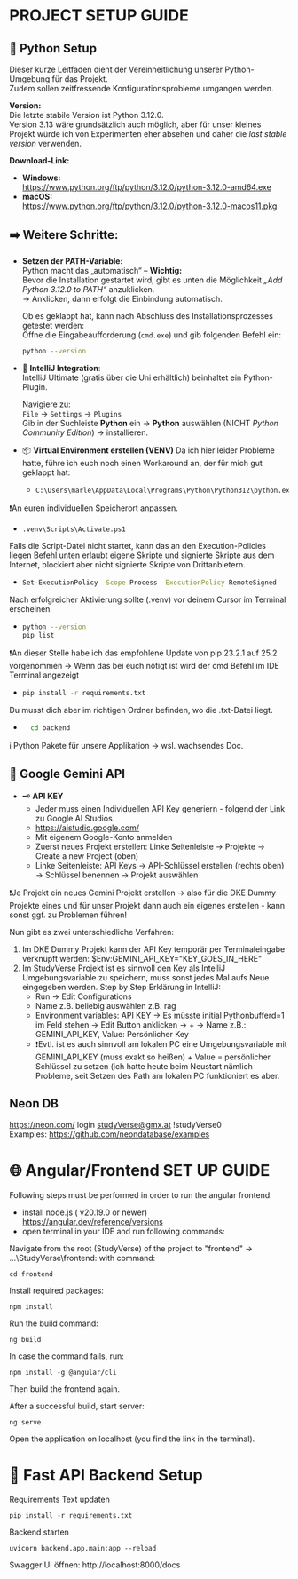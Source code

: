 # PROJECT SETUP GUIDE 

## 🐍 Python Setup 

Dieser kurze Leitfaden dient der Vereinheitlichung unserer Python-Umgebung für das Projekt.  
Zudem sollen zeitfressende Konfigurationsprobleme umgangen werden.

**Version:**  
Die letzte stabile Version ist Python 3.12.0.  
Version 3.13 wäre grundsätzlich auch möglich, aber für unser kleines Projekt würde ich von Experimenten eher absehen und daher die *last stable version* verwenden.

**Download-Link:**  
- **Windows:**  
  https://www.python.org/ftp/python/3.12.0/python-3.12.0-amd64.exe  
- **macOS:**  
  https://www.python.org/ftp/python/3.12.0/python-3.12.0-macos11.pkg


## ➡️ Weitere Schritte: 
- **Setzen der PATH-Variable:**  
  Python macht das „automatisch“ – **Wichtig:**  
  Bevor die Installation gestartet wird, gibt es unten die Möglichkeit *„Add Python 3.12.0 to PATH“* anzuklicken.  
  → Anklicken, dann erfolgt die Einbindung automatisch.

  Ob es geklappt hat, kann nach Abschluss des Installationsprozesses getestet werden:  
  Öffne die Eingabeaufforderung (`cmd.exe`) und gib folgenden Befehl ein:
  ```bash
  python --version

- 🧩 **IntelliJ Integration**:  
  IntelliJ Ultimate (gratis über die Uni erhältlich) beinhaltet ein Python-Plugin.  

  Navigiere zu:  
  `File` → `Settings` → `Plugins`  
  Gib in der Suchleiste **Python** ein → **Python** auswählen (NICHT *Python Community Edition*) → installieren.

- 📦 **Virtual Environment erstellen (VENV)** Da ich hier leider Probleme hatte, führe ich euch noch einen Workaround an, der für mich gut geklappt hat:
  - ```bash
    C:\Users\marle\AppData\Local\Programs\Python\Python312\python.exe -m venv .venv
❗An euren individuellen Speicherort anpassen.
  - ```bash
    .venv\Scripts\Activate.ps1
  Falls die Script-Datei nicht startet, kann das an den Execution-Policies liegen
  Befehl unten erlaubt eigene Skripte und signierte Skripte aus dem Internet, blockiert aber nicht signierte Skripte von Drittanbietern.
  - ```bash
    Set-ExecutionPolicy -Scope Process -ExecutionPolicy RemoteSigned
  Nach erfolgreicher Aktivierung sollte (.venv) vor deinem Cursor im Terminal erscheinen.
  - ```bash
    python --version
    pip list
❗An dieser Stelle habe ich das empfohlene Update von pip 23.2.1 auf 25.2 vorgenommen -> Wenn das bei euch nötigt ist wird der cmd Befehl im IDE Terminal angezeigt
  - ```bash
    pip install -r requirements.txt
  Du musst dich aber im richtigen Ordner befinden, wo die .txt-Datei liegt.  
- ```bash
    cd backend
 ℹ️ Python Pakete für unsere Applikation -> wsl. wachsendes Doc. 

## 🔎 Google Gemini API
  - 🗝️ **API KEY**
    - Jeder muss einen Individuellen API Key generiern - folgend der Link zu Google AI Studios 
    - https://aistudio.google.com/
    - Mit eigenem Google-Konto anmelden
    - Zuerst neues Projekt erstellen: Linke Seitenleiste -> Projekte -> Create a new Project (oben)
    - Linke Seitenleiste: API Keys -> API-Schlüssel erstellen (rechts oben) -> Schlüssel benennen -> Projekt auswählen

❗Je Projekt ein neues Gemini Projekt erstellen -> also für die DKE Dummy Projekte eines und für unser Projekt dann auch ein eigenes erstellen - kann sonst ggf. zu Problemen führen! 

Nun gibt es zwei unterschiedliche Verfahren: 
1. Im DKE Dummy Projekt kann der API Key temporär per Terminaleingabe verknüpft werden: $Env:GEMINI_API_KEY="KEY_GOES_IN_HERE"
2. Im StudyVerse Projekt ist es sinnvoll den Key als IntelliJ Umgebungsvariable zu speichern, muss sonst jedes Mal aufs Neue eingegeben werden.
   Step by Step Erklärung in IntelliJ: 
   - Run -> Edit Configurations
   - Name z.B. beliebig auswählen z.B. rag 
   - Environment variables: API KEY -> Es müsste initial Pythonbufferd=1 im Feld stehen -> Edit Button anklicken -> + -> Name z.B.: GEMINI_API_KEY, Value: Persönlicher Key
   - ❗Evtl. ist es auch sinnvoll am lokalen PC eine Umgebungsvariable mit GEMINI_API_KEY (muss exakt so heißen) + Value = persönlicher Schlüssel zu setzen (ich hatte heute beim Neustart nämlich Probleme, seit Setzen des Path am lokalen PC funktioniert es aber. 

## Neon DB
https://neon.com/ login studyVerse@gmx.at !studyVerse0   
Examples: https://github.com/neondatabase/examples  


# 🌐 Angular/Frontend SET UP GUIDE
Following steps must be performed in order to run the angular frontend:

- install node.js ( v20.19.0 or newer) https://angular.dev/reference/versions
- open terminal in your IDE and run following commands:

Navigate from the root (StudyVerse) of the project to "frontend" $\to$ ...\StudyVerse\frontend:
with command:
```
cd frontend
```
Install required packages:
```
npm install
```

Run the build command:
```
ng build
```

In case the command fails, run:
```
npm install -g @angular/cli
```
Then build the frontend again.

After a successful build, start server:
```
ng serve
```
Open the application on localhost (you find the link in the terminal).

# 🔧 Fast API Backend Setup

Requirements Text updaten 
```
pip install -r requirements.txt
```
Backend starten
```
uvicorn backend.app.main:app --reload
```
Swagger UI öffnen: http://localhost:8000/docs 

